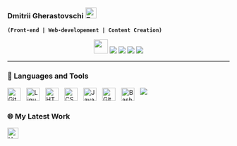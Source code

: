<h3 align="left">
Dmitrii Gherastovschi 
  <img src="https://raw.githubusercontent.com/Tarikul-Islam-Anik/Animated-Fluent-Emojis/master/Emojis/Hand%20gestures/Eyes.png" alt="Eyes" width="25" height="25" />
</h3>

**`(Front-end | Web-developement | Content Creation)`**


<!-- Social icons section -->

<p align="center">
<a href="linkedin.com">
  <img img width="32px" src="https://img.shields.io/badge/linkedin-%230077B5.svg?style=for-the-badge&logo=linkedin&logoColor=white" /></a>
<a href=linkedin.com>
  <img src="https://img.shields.io/badge/Telegram-2CA5E0?style=for-the-badge&logo=telegram&logoColor=white" /></a>
<a href=linkedin.com>
  <img src="https://img.shields.io/badge/Discord-%237289DA.svg?style=for-the-badge&logo=discord&logoColor=white" /></a>
<a href=linkedin.com>
  <img src="https://img.shields.io/badge/gitlab%20ci-%23181717.svg?style=for-the-badge&logo=gitlab&logoColor=white" /></a>
<a href=linkedin.com>
  <img src="https://img.shields.io/badge/Behance-1769ff?style=for-the-badge&logo=behance&logoColor=white" /></a>
</p>

<!--
**gherbetto/gherbetto** is a ✨ _special_ ✨ repository because its `README.md` (this file) appears on your GitHub profile.

Here are some ideas to get you started:

- 🔭 I’m currently working on ...
- 🌱 I’m currently learning ...
- 👯 I’m looking to collaborate on ...
- 🤔 I’m looking for help with ...
- 💬 Ask me about ...
- 📫 How to reach me: ...
- 😄 Pronouns: ...
- ⚡ Fun fact: ...
-->

---

### 🎨 Languages and Tools
<img align="left" alt="Git" width="30px" style="padding-right:10px;" src="https://cdn.jsdelivr.net/gh/devicons/devicon/icons/git/git-original.svg" />
<img align="left" alt="Linux" width="30px" style="padding-right:10px;" src="https://cdn.jsdelivr.net/gh/devicons/devicon/icons/linux/linux-original.svg" />
<img align="left" alt="HTML" width="30px" style="padding-right:10px;" src="https://cdn.jsdelivr.net/gh/devicons/devicon/icons/html5/html5-plain.svg" />
<img align="left" alt="CSS" width="30px" style="padding-right:10px;" src="https://cdn.jsdelivr.net/gh/devicons/devicon/icons/css3/css3-plain.svg" />
<img align="left" alt="JavaScript" width="30px" style="padding-right:10px;" src="https://cdn.jsdelivr.net/gh/devicons/devicon/icons/javascript/javascript-plain.svg" />
<img align="left" alt="GitHub" width="30px" style="padding-right:10px;" src="https://cdn.jsdelivr.net/gh/devicons/devicon/icons/github/github-original.svg" />
<img align="left" alt="Bash" width="30px" style="padding-right:10px;" src="https://cdn.jsdelivr.net/gh/devicons/devicon/icons/bash/bash-original.svg" />
<img align="left alt="Codewars Rank" style="padding-right:10px;"  src="https://www.codewars.com/users/gherbetto/badges/small" />

#

### 🌐 My Latest Work



<img src="https://raw.githubusercontent.com/Tarikul-Islam-Anik/Animated-Fluent-Emojis/master/Emojis/Hand%20gestures/Heart%20Hands%20Light%20Skin%20Tone.png" alt="Heart Hands Light Skin Tone" width="25" height="25" /> 
